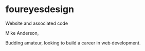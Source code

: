 # foureyesdesign
Website and associated code 

Mike Anderson, 

Budding amateur, looking to build a career in web development.
